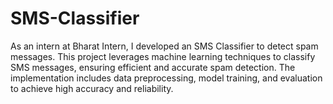 # SMS-Classifier
As an intern at Bharat Intern, I developed an SMS Classifier to detect spam messages. This project leverages machine learning techniques to classify SMS messages, ensuring efficient and accurate spam detection. The implementation includes data preprocessing, model training, and evaluation to achieve high accuracy and reliability.
